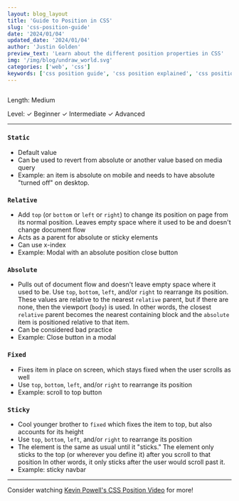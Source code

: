 ```yaml
---
layout: blog_layout
title: 'Guide to Position in CSS'
slug: 'css-position-guide'
date: '2024/01/04'
updated_date: '2024/01/04'
author: 'Justin Golden'
preview_text: 'Learn about the different position properties in CSS'
img: '/img/blog/undraw_world.svg'
categories: ['web', 'css']
keywords: ['css position guide', 'css position explained', 'css position property']
---
```


<img src="/img/blog/undraw_world.svg" alt="" class="bg-white p-4">

Length: Medium

Level: ✓ Beginner ✓ Intermediate ✓ Advanced

---

### `Static`

- Default value
- Can be used to revert from absolute or another value based on media query
- Example: an item is absolute on mobile and needs to have absolute "turned off" on desktop.

### `Relative`

- Add `top` (or `bottom` or `left` or `right`) to change its position on page from its normal position. Leaves empty space where it used to be and doesn't change document flow
- Acts as a parent for absolute or sticky elements
- Can use x-index
- Example: Modal with an absolute position close button

### `Absolute`

- Pulls out of document flow and doesn't leave empty space where it used to be. Use `top`, `bottom`, `left`, and/or `right` to rearrange its position. These values are relative to the nearest `relative` parent, but if there are none, then the viewport (`body`) is used. In other words, the closest `relative` parent becomes the nearest containing block and the `absolute` item is positioned relative to that item.
- Can be considered bad practice
- Example: Close button in a modal

### `Fixed`

- Fixes item in place on screen, which stays fixed when the user scrolls as well
- Use `top`, `bottom`, `left`, and/or `right` to rearrange its position
- Example: scroll to top button

### `Sticky`

- Cool younger brother to `fixed` which fixes the item to top, but also accounts for its height
- Use `top`, `bottom`, `left`, and/or `right` to rearrange its position
- The element is the same as usual until it "sticks." The element only sticks to the top (or wherever you define it) after you scroll to that position In other words, it only sticks after the user would scroll past it.
- Example: sticky navbar

---

Consider watching [Kevin Powell's CSS Position Video](https://youtu.be/fF_NVrd1s14?si=HBFfpx_e_H4_1Pun) for more!
